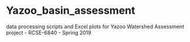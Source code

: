 # Yazoo_basin_assessment
 data processing scripts and Excel plots for Yazoo Watershed Assessment project - RCSE-6840 - Spring 2019
